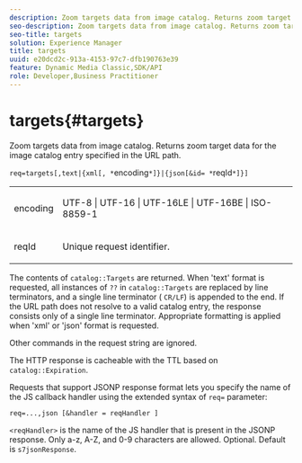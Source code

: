 ```yaml
---
description: Zoom targets data from image catalog. Returns zoom target data for the image catalog entry specified in the URL path.
seo-description: Zoom targets data from image catalog. Returns zoom target data for the image catalog entry specified in the URL path.
seo-title: targets
solution: Experience Manager
title: targets
uuid: e20dcd2c-913a-4153-97c7-dfb190763e39
feature: Dynamic Media Classic,SDK/API
role: Developer,Business Practitioner
---
```


# targets{#targets}

Zoom targets data from image catalog. Returns zoom target data for the image catalog entry specified in the URL path.

 `req=targets[,text|{xml[, *`encoding`*]}|{json[&id= *`reqId`*]}]`

<table id="simpletable_D64E706258FD4A9C9C8026D97B472FCC"> 
 <tr class="strow"> 
  <td class="stentry"> <p><span class="codeph"><span class="varname"> encoding</span> </span> </p> </td> 
  <td class="stentry"> <p><span class="codeph"> UTF-8 | UTF-16 | UTF-16LE | UTF-16BE | ISO-8859-1</span> </p></td> 
 </tr> 
 <tr class="strow"> 
  <td class="stentry"> <p><span class="codeph"><span class="varname"> reqId</span></span> </p></td> 
  <td class="stentry"> <p>Unique request identifier. </p></td> 
 </tr> 
</table>

The contents of `catalog::Targets` are returned. When 'text' format is requested, all instances of `??` in `catalog::Targets` are replaced by line terminators, and a single line terminator ( `CR/LF`) is appended to the end. If the URL path does not resolve to a valid catalog entry, the response consists only of a single line terminator. Appropriate formatting is applied when 'xml' or 'json' format is requested.

Other commands in the request string are ignored.

The HTTP response is cacheable with the TTL based on `catalog::Expiration`.

Requests that support JSONP response format lets you specify the name of the JS callback handler using the extended syntax of `req=` parameter:

`req=...,json [&handler = reqHandler ]`

`<reqHandler>` is the name of the JS handler that is present in the JSONP response. Only a-z, A-Z, and 0-9 characters are allowed. Optional. Default is `s7jsonResponse`. 
